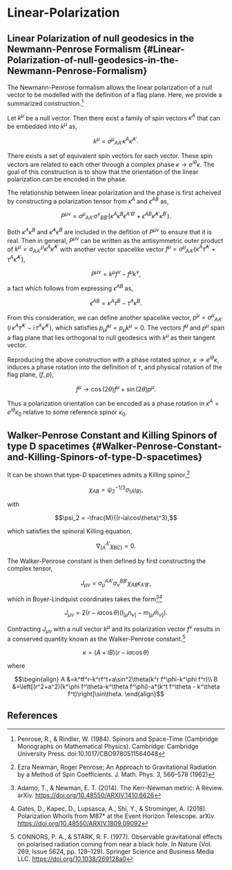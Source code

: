 
# Linear-Polarization

## Linear Polarization of null geodesics in the Newmann-Penrose Formalism {#Linear-Polarization-of-null-geodesics-in-the-Newmann-Penrose-Formalism}

The Newmann-Penrose formalism allows the linear polarization of a null vector to be modelled with the definition of a flag plane. Here, we provide a summarized construction.[^PR]

Let $k^\mu$ be a null vector. Then there exist a family of spin vectors $\kappa^A$ that can be embedded into $k^\mu$ as,

$$k^\mu=\sigma^\mu{}_{AA'}\kappa^A\bar\kappa^{A'}.$$

There exists a set of equivalent spin vectors for each vector. These spin vectors are related to each other through a complex phase $\kappa\rightarrow e^{i\theta}\kappa$. The goal of this construction is to show that the orientation of the linear polarization can be encoded in the phase.

The relationship between linear polarization and the phase is first acheived by constructing a polarization tensor from $\kappa^A$ and $\epsilon^{AB}$ as,

$$P^{\mu\nu}=\sigma^{\mu}{}_{AA'}\sigma^{\nu}{}_{BB'}\left(
    \kappa^{A}\kappa^B\epsilon^{A'B'}+
\epsilon^{AB}\bar\kappa^{A'}\bar\kappa^{B'}\right).$$

Both $\kappa^{A}\kappa^B$ and $\bar\kappa^{A}\bar\kappa^B$ are included in the defition of $P^{\mu\nu}$ to ensure that it is real. Then in general, $P^{\mu\nu}$ can be written as the antisymmetric outer product of $k^\mu=\sigma^\mu_{AA'}\kappa^A\bar\kappa^{A'}$ with another vector spacelike vector $f^\mu = \sigma^{\mu}{}_{AA'}(\kappa^A\bar\tau^{A'}+\tau^A\bar\kappa^{A'})$,

$$P^{\mu\nu}
=k^\mu f^\nu-f^\mu k^\nu,$$

a fact which follows from expressing $\epsilon^{AB}$ as,

$$\epsilon^{AB}=\kappa^A\tau^{B}-\tau^A\kappa^{B}.$$

From this consideration, we can define another spacelike vector, $p^\mu= \sigma^{\mu}{}_{AA'}\left(i\,\kappa^A\bar\tau^{A'}-i\,\tau^A\bar\kappa^{A'}\right)$, which satisfies $p_\mu f^\mu=p_\mu k^\mu=0$. The vectors $f^\mu$ and $p^\mu$ span a flag plane that lies orthogonal to null geodesics with $k^\mu$ as their tangent vector.

Reproducing the above construction with a phase rotated spinor, $\kappa\rightarrow e^{i\theta}\kappa$, induces a phase rotation into the definition of $\tau$, and physical rotation of the flag plane, $(f,p)$,

$$f^\mu\rightarrow \cos(2\theta) f^\mu+\sin(2\theta) p^\mu.$$

Thus a polarization orientation can be encoded as a phase rotation in $\kappa^A=e^{i\theta}\kappa_0$ relative to some reference spinor $\kappa_0$.

## Walker-Penrose Constant and Killing Spinors of type D spacetimes {#Walker-Penrose-Constant-and-Killing-Spinors-of-type-D-spacetimes}

It can be shown that type-$D$ spacetimes admits a Killing spinor,[^NP]

$$\chi_{AB}=\psi_2^{-1/3}\sigma_{(A}\iota_{B)},$$

with

$$\psi_2 = -\frac{M}{(r-ia\cos\theta)^3},$$

which satisfies the spinoral Killing equation,

$$\nabla^{A'}_{(A}\chi_{BC)} = 0.$$

The Walker-Penrose constant is then defined by first constructing the complex tensor,

$$J_{\mu\nu}
=\sigma_\mu^{AA'}\sigma_\nu^{BB'}\chi_{AB}\epsilon_{A'B'},$$

which in Boyer-Lindquist coordinates takes the form[^AN][^GKL]

$$J_{\mu\nu}=2(r-ia\cos\theta)\left(l_{[\mu}n_{\nu]}-m_{[\mu}\bar m_{\nu]}\right).$$

Contracting $J_{\mu\nu}$ with a null vector $k^\mu$ and its polarization vector $f^\nu$ results in a conserved quantity known as the Walker-Penrose constant.[^CS]

$$\kappa=(A+iB)(r-ia\cos\theta)$$

where

$$\begin{align}
    A
        &=k^tf^r-k^rf^t+a\sin^2\theta(k^r f^\phi-k^\phi f^r)\\
    B
        &=\left[(r^2+a^2)(k^\phi f^\theta-k^\theta f^\phi)-a*(k^t f^\theta - k^\theta f^t)\right]\sin\theta.
\end{align}$$

## References

[^PR]: Penrose, R., &amp; Rindler, W. (1984). Spinors and Space-Time (Cambridge Monographs on Mathematical Physics). Cambridge: Cambridge University Press. doi:10.1017/CBO9780511564048


[^NP]: Ezra Newman, Roger Penrose; An Approach to Gravitational Radiation by a Method of Spin Coefficients. J. Math. Phys. 3, 566–578 (1962)


[^CS]: CONNORS, P. A., &amp; STARK, R. F. (1977). Observable gravitational effects on polarised radiation coming from near a black hole. In Nature (Vol. 269, Issue 5624, pp. 128–129). Springer Science and Business Media LLC. https://doi.org/10.1038/269128a0


[^AN]: Adamo, T., &amp; Newman, E. T. (2014). The Kerr-Newman metric: A Review. arXiv. https://doi.org/10.48550/ARXIV.1410.6626


[^GKL]: Gates, D., Kapec, D., Lupsasca, A., Shi, Y., &amp; Strominger, A. (2018). Polarization Whorls from M87* at the Event Horizon Telescope. arXiv. https://doi.org/10.48550/ARXIV.1809.09092

